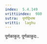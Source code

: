```yaml
---
index:  5.4.149
vrittiindex:  980
sutra:  पूर्णाद्विभाषा
vritti:  laghu 
---
```


पूर्णकाकुत्. पूर्णकाकुदः..

